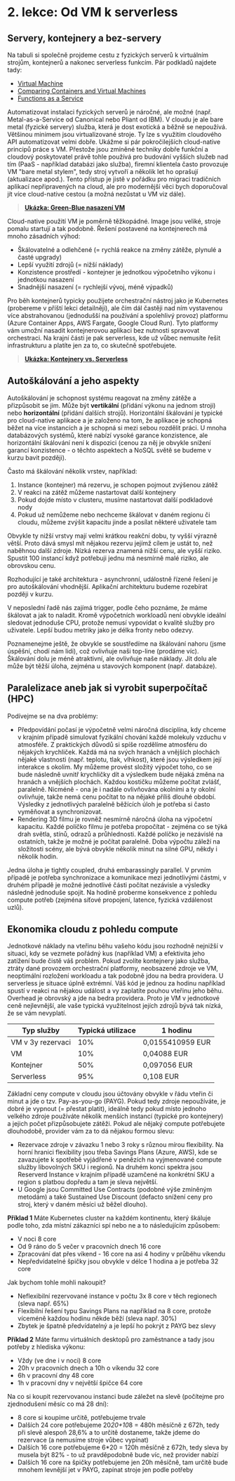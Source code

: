 # 2. lekce: Od VM k serverless

## Servery, kontejnery a bez-servery
Na tabuli si společně projdeme cestu z fyzických serverů k virtuálním strojům, kontejnerů a nakonec serverless funkcím. Pár podkladů najdete tady:
- [Virtual Machine](https://en.wikipedia.org/wiki/Virtual_machine)
- [Comparing Containers and Virtual Machines](https://www.docker.com/resources/what-container/)
- [Functions as a Service](https://en.wikipedia.org/wiki/Function_as_a_service)

Automatizovat instalaci fyzických serverů je náročné, ale možné (např. Metal-as-a-Service od Canonical nebo Pliant od IBM). V cloudu je ale bare metal (fyzické servery) služba, která je dost exotická a běžně se nepoužívá. Většinou minimem jsou virtualizované stroje. Ty lze s využitím cloudového API automatizovat velmi dobře. Ukážme si pár pokročilejších cloud-native principů práce s VM. Přestože jsou zmíněné techniky dobře funkční a cloudový poskytovatel právě tohle používá pro budování vyšších služeb nad tím (PaaS - například databázi jako služba), firemní klientela často provozuje VM "bare metal stylem", tedy stroj vytvoří a několik let ho oprašují (aktualizace apod.). Tento přístup je jistě v pořádku pro migraci tradičních aplikací nepřipravených na cloud, ale pro modernější věci bych doporučoval jít více cloud-native cestou (a možná nezůstat u VM viz dále).

> **[Ukázka: Green-Blue nasazení VM](vm_green_blue.md)**

Cloud-native použití VM je poměrně těžkopádné. Image jsou veliké, stroje pomalu startují a tak podobně. Řešení postavené na kontejnerech má mnoho zásadních výhod:
- Škálovatelné a odlehčené (= rychlá reakce na změny zátěže, plynulé a časté upgrady)
- Lepší využití zdrojů (= nižší náklady)
- Konzistence prostředí - kontejner je jednotkou výpočetního výkonu i jednotkou nasazení
- Snadnější nasazení (= rychlejší vývoj, méně výpadků)

Pro běh kontejnerů typicky použijete orchestrační nástroj jako je Kubernetes (probereme v příští lekci detailněji), ale čím dál častěji nad ním vystavenou více abstrahovanou (jednodušší na používání a spolehlivý provoz) platformu (Azure Container Apps, AWS Fargate, Google Cloud Run). Tyto platformy vám umožní nasadit kontejnerovou aplikaci bez nutnosti spravovat orchestraci. Na krajní části je pak serverless, kde už vůbec nemusíte řešit infrastrukturu a platíte jen za to, co skutečně spotřebujete.

> **[Ukázka: Kontejnery vs. Serverless](webapp_green_blue.md)**

## Autoškálování a jeho aspekty
Autoškálování je schopnost systému reagovat na změny zátěže a přizpůsobit se jim. Může být **vertikální** (přidání výkonu na jednom stroji) nebo **horizontální** (přidání dalších strojů). Horizontální škálování je typické pro cloud-native aplikace a je založeno na tom, že aplikace je schopná běžet na více instancích a je schopná si mezi sebou rozdělit práci. U mnoha databázových systémů, které nabízí vysoké garance konzistence, ale horizontální škálování není k dispozici (cenou za něj je obvykle snížení garancí konzistence - o těchto aspektech a NoSQL světě se budeme v kurzu bavit později).

Často má škálování několik vrstev, například:
1. Instance (kontejner) má rezervu, je schopen pojmout zvýšenou zátěž
2. V reakci na zátěž můžeme nastartovat další kontejnery
3. Pokud dojde místo v clusteru, musíme nastartovat další podkladové nody
4. Pokud už nemůžeme nebo nechceme škálovat v daném regionu či cloudu, můžeme zvýšit kapacitu jinde a posílat některé uživatele tam

Obvykle ty nižší vrstvy mají velmi krátkou reakční dobu, ty vyšší výrazně větší. Proto dává smysl mít nějakou rezervu jejímž cílem je ustát to, než naběhnou další zdroje. Nízká rezerva znamená nižší cenu, ale vyšší riziko. Spustit 100 instancí když potřebuji jednu má nesmírně malé riziko, ale obrovskou cenu.

Rozhodující je také architektura - asynchronní, událostně řízené řešení je pro autoškálování vhodnější. Aplikační architekturu budeme rozebírat později v kurzu.

V neposlední řadě nás zajímá trigger, podle čeho poznáme, že máme škálovat a jak to naladit. Kromě výpočetních workloadů není obvykle ideální sledovat jednoduše CPU, protože nemusí vypovídat o kvalitě služby pro uživatele. Lepší budou metriky jako je délka fronty nebo odezvy.

Poznamenejme ještě, že obvykle se soustředíme na škálování nahoru (jsme úspěšní, chodí nám lidi), což ovlivňuje naši top-line (prodáme víc). Škálování dolu je méně atraktivní, ale ovlivňuje naše náklady. Jít dolu ale může být těžší úloha, zejména u stavových komponent (např. databáze).

## Paralelizace aneb jak si vyrobit superpočítač (HPC)
Podívejme se na dva problémy:
- Předpovídání počasí je výpočetně velmi náročná disciplína, kdy chceme v krajním případě simulovat fyzikální chování každé molekuly vzduchu v atmosféře. Z praktických důvodů si spíše rozdělíme atmosféru do nějakých krychliček. Každá má na svých hranách a vnějších plochách nějaké vlastnosti (např. teplotu, tlak, vlhkost), které jsou výsledkem její interakce s okolím. My můžeme provést složitý výpočet toho, co se bude následně uvnitř krychličky dít a výsledkem bude nějaká změna na hranách a vnějších plochách. Každou kostičku můžeme počítat zvlášť, paralelně. Nicméně - ona je i nadále ovlivňována okolními a ty okolní ovlivňuje, takže nemá cenu počítat to na nějaké příliš dlouhé období. Výsledky z jednotlivých paralelně běžících úloh je potřeba si často vyměňovat a synchronizovat. 
- Rendering 3D filmu je rovněž nesmírně náročná úloha na výpočetní kapacitu. Každé políčko filmu je potřeba propočítat - zejména co se týká drah světla, stínů, odrazů a průhlednosti. Každé políčko je nezávislé na ostatních, takže je možné je počítat paralelně. Doba výpočtu záleží na složitosti scény, ale bývá obvykle několik minut na silné GPU, někdy i několik hodin.

Jedna úloha je tightly coupled, druhá embarassingly parallel. V prvním případě je potřeba synchronizace a komunikace mezi jednotlivými částmi, v druhém případě je možné jednotlivé části počítat nezávisle a výsledky následně jednoduše spojit. Na hodině proberme konsekvence z pohledu compute potřeb (zejména síťové propojení, latence, fyzická vzdálenost uzlů).

## Ekonomika cloudu z pohledu compute
Jednotkové náklady na vteřinu běhu vašeho kódu jsou rozhodně nejnižší v situaci, kdy se vezmete pořádný kus (například VM) a efektivita jeho zatížení bude čistě váš problém. Pokud zvolíte kontejnery jako služba, ztráty dané provozem orchestrační platformy, neobsazené zdroje ve VM, neoptimální rozložení workloadu a tak podobně jdou na bedra providera. U serverless je situace úplně extrémní. Váš kód je jednou za hodinu například spustí v reakci na nějakou událost a vy zaplatíte pouhou vteřinu jeho běhu. Overhead je obrovský a jde na bedra providera. Proto je VM v jednotkové ceně nejlevnější, ale vaše typická využitelnost jejích zdrojů bývá tak nízká, že se vám nevyplatí.

| Typ služby | Typická utilizace | 1 hodinu |
|------------|-------------------|---------|
| VM v 3y rezervaci        | 10%               | 0,0155410959 EUR    |
| VM         | 10%               | 0,04088 EUR    |
| Kontejner  | 50%               | 0,097056 EUR     |
| Serverless | 95%               | 0,108 EUR   |


Základní ceny compute v cloudu jsou účtovány obvykle v řádu vteřin či minut a jde o tzv. Pay-as-you-go (PAYG). Pokud tedy zdroje nepoužíváte, je dobré je vypnout (= přestat platit), ideálně tedy pokud místo jednoho velkého zdroje používáte několik menších instancí (typické pro kontejnery) a jejich počet přizpůsobujete zátěži. Pokud ale nějaký compute potřebujete dlouhodobě, provider vám za to dá nějakou formou slevu:
- Rezervace zdroje v závazku 1 nebo 3 roky s různou mírou flexibility. Na horní hranici flexibility jsou třeba Savings Plans (Azure, AWS), kde se zavazujete k spotřebě vyjádřené v penězích na vyjmenované compute služby libovolných SKU i regionů. Na druhém konci spektra jsou Reserverd Instance v krajním případě uzamčené na konkrétní SKU a region s platbou dopředu a tam je sleva největší.
- U Google jsou Committed Use Contracts (podobné výše zmíněným metodám) a také Sustained Use Discount (defacto snížení ceny pro stroj, který v daném měsíci už běžel dlouho).

**Příklad 1** 
Máte Kubernetes cluster na každém kontinentu, který škáluje podle toho, zda místní zákazníci spí nebo ne a to následujícím způsobem:
- V noci 8 core
- Od 9 ráno do 5 večer v pracovních dnech 16 core
- Zpracování dat přes víkend - 16 core na asi 4 hodiny v průběhu víkendu
- Nepředvídatelné špičky jsou obvykle v délce 1 hodina a je potřeba 32 core

Jak bychom tohle mohli nakoupit?
- Neflexibilní rezervované instance v počtu 3x 8 core v těch regionech (sleva např. 65%)
- Flexibilní řešení typu Savings Plans na například na 8 core, protože víceméně každou hodinu někde běží (sleva např. 30%)
- Zbytek je špatně předvídatelný a je lepší ho pokrýt z PAYG bez slevy

**Příklad 2**
Máte farmu virtuálních desktopů pro zaměstnance a tady jsou potřeby z hlediska výkonu:
- Vždy (ve dne i v noci) 8 core
- 20h v pracovních dnech a 10h o víkendu 32 core
- 6h v pracovní dny 48 core
- 1h v pracovní dny v největší špičce 64 core

Na co si koupit rezervovanou instanci bude záležet na slevě (počítejme pro zjednodušení měsíc co má 28 dní):
- 8 core si koupíme určitě, potřebujeme trvale
- Dalších 24 core potřebujeme 20*20+10*8 = 480h měsíčně z 672h, tedy při slevě alespoň 28,6% a to určitě dostaneme, takže jdeme do rezervace (a nemusíme stroje vůbec vypínat)
- Dalších 16 core potřebujeme 6*20 = 120h měsíčně z 672h, tedy sleva by musela být 82% - to už pravděpodobně bude víc, než provider nabízí
- Dalších 16 core na špičky potřebujeme jen 20h měsíčně, tam určitě bude mnohem levnější jet v PAYG, zapínat stroje jen podle potřeby

